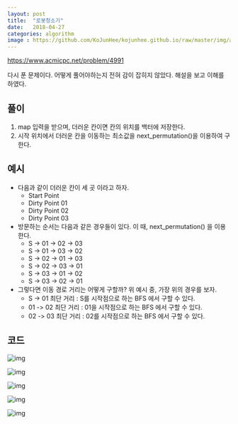 ```yaml
---
layout: post
title:  "로봇청소기"
date:   2018-04-27
categories: algorithm
image : https://github.com/KoJunHee/kojunhee.github.io/raw/master/img/algorithm.png
---
```


<https://www.acmicpc.net/problem/4991>

다시 푼 문제이다. 어떻게 풀어야하는지 전혀 감이 잡히지 않았다. 해설을 보고 이해를 하였다.

## 풀이

1. map 입력을 받으며, 더러운 칸이면 칸의 위치를 백터에 저장한다.
2. 시작 위치에서 더러운 칸을 이동하는 최소값을 next_permutation()을 이용하여 구한다.

## 예시

- 다음과 같이 더러운 칸이 세 곳 이라고 하자.
  - Start Point
  - Dirty Point 01
  - Dirty Point 02
  - Dirty Point 03
- 방문하는 순서는 다음과 같은 경우들이 있다. 이 때, next_permutation() 을 이용한다.
  - S -> 01 -> 02 -> 03
  - S -> 01 -> 03 -> 02 
  - S -> 02 -> 01 -> 03
  - S -> 02 -> 03 -> 01 
  - S -> 03 -> 01 -> 02
  - S -> 03 -> 02 -> 01 
- 그렇다면 이동 경로 거리는 어떻게 구할까? 위 예시 중, 가장 위의 경우를 보자.
  - S -> 01 최단 거리 :  S를 시작점으로 하는 BFS 에서 구할 수 있다.
  - 01 -> 02 최단 거리 :  01을 시작점으로 하는 BFS 에서 구할 수 있다. 
  - 02 -> 03 최단 거리 :  02를 시작점으로 하는 BFS 에서 구할 수 있다. 

## 코드

![img](https://github.com/KoJunHee/kojunhee.github.io/raw/master/img/robotCleaner01.png)

![img](https://github.com/KoJunHee/kojunhee.github.io/raw/master/img/robotCleaner02.png)

![img](https://github.com/KoJunHee/kojunhee.github.io/raw/master/img/robotCleaner03.png)

![img](https://github.com/KoJunHee/kojunhee.github.io/raw/master/img/robotcleanNew.png)

![img](https://github.com/KoJunHee/kojunhee.github.io/raw/master/img/robotCleaner05.png)













